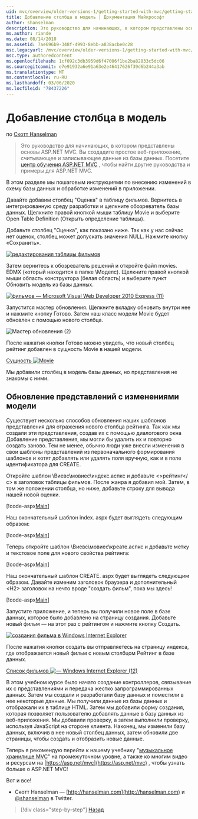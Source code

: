 ```yaml
---
uid: mvc/overview/older-versions-1/getting-started-with-mvc/getting-started-with-mvc-part8
title: Добавление столбца в модель | Документация Майкрософт
author: shanselman
description: Это руководство для начинающих, в котором представлены основы ASP.NET MVC. Создание простого веб-приложения, считывающего и записывающего данные из базы данных.
ms.author: riande
ms.date: 08/14/2010
ms.assetid: 7ae696b9-348f-4993-8ebb-a838acbe0c28
msc.legacyurl: /mvc/overview/older-versions-1/getting-started-with-mvc/getting-started-with-mvc-part8
msc.type: authoredcontent
ms.openlocfilehash: 1cf092c3db3959d6f47006f1be2ba82833c5dc06
ms.sourcegitcommit: e7e91932a6e91a63e2e46417626f39d6b244a3ab
ms.translationtype: MT
ms.contentlocale: ru-RU
ms.lasthandoff: 03/06/2020
ms.locfileid: "78437226"
---
```

# <a name="adding-a-column-to-the-model"></a>Добавление столбца в модель

по [Скотт Hanselman](https://github.com/shanselman)

> Это руководство для начинающих, в котором представлены основы ASP.NET MVC. Вы создадите простое веб-приложение, считывающее и записывающее данные из базы данных. Посетите [центр обучения ASP.NET MVC](../../../index.md) , чтобы найти другие руководства и примеры для ASP.NET MVC.

В этом разделе мы пошаговым инструкциями по внесению изменений в схему базы данных и обработке изменений в приложении.

Давайте добавим столбец "Оценка" в таблицу фильмов. Вернитесь в интегрированную среду разработки и щелкните обозреватель базы данных. Щелкните правой кнопкой мыши таблицу Movie и выберите Open Table Definition (Открыть определение таблицы).

Добавьте столбец "Оценка", как показано ниже. Так как у нас сейчас нет оценок, столбец может допускать значения NULL. Нажмите кнопку «Сохранить».

[![редактирования таблицы фильмов](getting-started-with-mvc-part8/_static/image2.png)](getting-started-with-mvc-part8/_static/image1.png)

Затем вернитесь к обозреватель решений и откройте файл movies. EDMX (который находится в папке \Моделс). Щелкните правой кнопкой мыши область конструктора (белая область) и выберите пункт Обновить модель из базы данных.

[![фильмов — Microsoft Visual Web Developer 2010 Express (11)](getting-started-with-mvc-part8/_static/image4.png)](getting-started-with-mvc-part8/_static/image3.png)

Запустится мастер обновления. Щелкните вкладку обновить внутри нее и нажмите кнопку Готово. Затем наш класс модели Movie будет обновлен с помощью нового столбца.

![Мастер обновления (2)](getting-started-with-mvc-part8/_static/image5.png)

После нажатия кнопки Готово можно увидеть, что новый столбец рейтинг добавлен в сущность Movie в нашей модели.

[Сущность ![Movie](getting-started-with-mvc-part8/_static/image7.png)](getting-started-with-mvc-part8/_static/image6.png)

Мы добавили столбец в модель базы данных, но представления не знакомы с ними.

## <a name="update-views-with-model-changes"></a>Обновление представлений с изменениями модели

Существует несколько способов обновления наших шаблонов представления для отражения нового столбца рейтинга. Так как мы создали эти представления, создав их с помощью диалогового окна Добавление представления, мы могли бы удалить их и повторно создать заново. Тем не менее, обычно люди уже внесли изменения в свои шаблоны представлений из первоначального формирования шаблонов и хотят добавлять или удалять поля вручную, как и в поле идентификатора для CREATE.

Откройте шаблон \Виевс\мовиес\индекс.аспкс и добавьте &lt;&gt;рейтинг&lt;/с&gt; в заголовок таблицы фильмов. После жанра я добавил мой. Затем, в том же положении столбца, но ниже, добавьте строку для вывода нашей новой оценки.

[!code-aspx[Main](getting-started-with-mvc-part8/samples/sample1.aspx)]

Наш окончательный шаблон index. aspx будет выглядеть следующим образом:

[!code-aspx[Main](getting-started-with-mvc-part8/samples/sample2.aspx)]

Теперь откройте шаблон \Виевс\мовиес\креате.аспкс и добавьте метку и текстовое поле для нового свойства рейтинга:

[!code-aspx[Main](getting-started-with-mvc-part8/samples/sample3.aspx)]

Наш окончательный шаблон CREATE. aspx будет выглядеть следующим образом. Давайте изменим заголовок браузера и дополнительный &lt;H2&gt; заголовок на нечто вроде "создать фильм", пока мы здесь!

[!code-aspx[Main](getting-started-with-mvc-part8/samples/sample4.aspx)]

Запустите приложение, и теперь вы получили новое поле в базе данных, которое было добавлено на страницу создания. Добавьте новый фильм — на этот раз с рейтингом и нажмите кнопку Создать.

[![создания фильма в Windows Internet Explorer](getting-started-with-mvc-part8/_static/image9.png)](getting-started-with-mvc-part8/_static/image8.png)

После нажатия кнопки создать вы отправляетесь на страницу индекса, где отображается новый фильм с новым столбцом Рейтинг в базе данных.

[Список фильмов ![— Windows Internet Explorer (12)](getting-started-with-mvc-part8/_static/image11.png)](getting-started-with-mvc-part8/_static/image10.png)

В этом учебном курсе было начато создание контроллеров, связывание их с представлениями и передача жестко запрограммированных данных. Затем мы создали и разработали базу данных и поместили в нее некоторые данные. Мы получили данные из базы данных и отображали их в таблице HTML. Затем мы добавили форму создания, которая позволяет пользователю добавлять данные в базу данных из веб-приложения. Мы добавили проверку, а затем выполнили проверку, используя JavaScript на стороне клиента. Наконец, мы изменили базу данных, включив в нее новый столбец данных, затем обновили две страницы, чтобы создать и отобразить новые данные.

Теперь я рекомендую перейти к нашему учебнику "[музыкальное хранилище MVC](../../older-versions/mvc-music-store/mvc-music-store-part-1.md)" на промежуточном уровне, а также ко многим видео и ресурсам на [https://asp.net/mvc](https://asp.net/mvc) , чтобы узнать больше о ASP.NET MVC!

Вот и все!

- Скотт Hanselman — [http://hanselman.com](http://hanselman.com) и [@shanselman](http://twitter.com/shanselman) в Twitter.

> [!div class="step-by-step"]
> [Назад](getting-started-with-mvc-part7.md)

